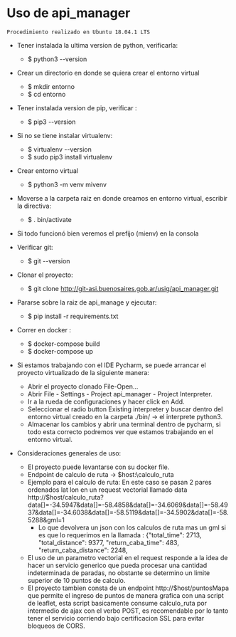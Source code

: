 Uso de api_manager
=====================================================================



    Procedimiento realizado en Ubuntu 18.04.1 LTS

* Tener instalada la ultima version de python, verificarla:

    - $ python3 --version

* Crear un directorio en donde se quiera crear el entorno virtual

    - $ mkdir entorno
    - $ cd entorno

* Tener instalada version de pip, verificar :

    - $ pip3 --version

* Si no se tiene instalar virtualenv:

    - $ virtualenv --version
    - $ sudo pip3 install virtualenv

* Crear entorno virtual

    - $ python3 -m venv mivenv

* Moverse a la carpeta raiz en donde creamos en entorno virtual, escribir la directiva:

    - $ . bin/activate

* Si todo funcionó bien veremos el prefijo (mienv) en la consola

* Verificar git:

    - $ git --version

* Clonar el proyecto:

    - $ git clone http://git-asi.buenosaires.gob.ar/usig/api_manager.git

* Pararse sobre la raiz de api_manage y ejecutar:

    - $ pip install -r requirements.txt
    
* Correr en docker :

    - $ docker-compose build
    - $ docker-compose up
        
* Si estamos trabajando con el IDE Pycharm, se puede arrancar el proyecto virtualizado de la siguiente manera:

    - Abrir el proyecto clonado File-Open...
    - Abrir File - Settings - Project api_manager - Project Interpreter.
    - Ir a la rueda de configuraciones y hacer click en Add.
    - Seleccionar el radio button Existing interpreter y buscar dentro del entorno virtual creado en la carpeta ./bin/ -> el interprete python3.
    - Almacenar los cambios y abrir una terminal dentro de pycharm, si todo esta correcto podremos ver que estamos trabajando en el entorno virtual.
    
* Consideraciones generales de uso:

    - El proyecto puede levantarse con su docker file.
    - Endpoint de calculo de ruta -> $host:\calculo_ruta
    - Ejemplo para el calculo de ruta:
        En este caso se pasan 2 pares ordenados lat lon en un request vectorial llamado data
        http://$host/calculo_ruta?data[]=-34.5947&data[]=-58.4858&data[]=-34.6069&data[]=-58.4937&data[]=-34.6038&data[]=-58.5119&data[]=-34.5902&data[]=-58.5288&gml=1
        - Lo que devolvera un json con los calculos de ruta mas un gml si es que lo requerimos en la llamada : {"total_time": 2713, "total_distance": 9377, "return_caba_time": 483, "return_caba_distance": 2248,
    - El uso de un parametro vectorial en el request responde a la idea de hacer un servicio generico que pueda procesar una cantidad indeterminada de paradas, no obstante se determino un limite superior de 10 puntos de calculo.
    - El proyecto tambien consta de un endpoint http://$host/puntosMapa que permite el ingreso de puntos de manera grafica con una script de leaflet, esta script basicamente consume calculo_ruta por intermedio de ajax con el verbo POST, es recomendable por lo tanto tener el servicio corriendo bajo certificacion SSL para evitar bloqueos de CORS.